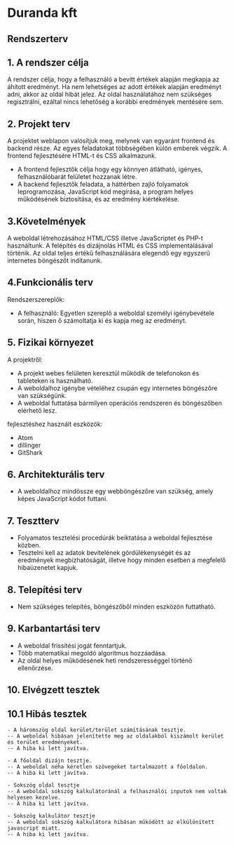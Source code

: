 # Duranda kft
## Rendszerterv

## 1. A rendszer célja
A rendszer célja, hogy a felhasználó a bevitt értékek alapján megkapja az áhított eredményt.
Ha nem lehetséges az adott értékek alapján eredményt adni, akkor az oldal hibát jelez.
Az oldal használatához nem szükséges regisztrálni, ezáltal nincs lehetőség a korábbi eredmények mentésére sem.

## 2. Projekt terv
A projektet weblapon valósítjuk meg, melynek van egyaránt frontend és backend része.
Az egyes feladatokat többségében külön emberek végzik.
A frontend fejlesztésére HTML-t és CSS alkalmazunk.
- A frontend fejlesztők célja hogy egy könnyen átlátható, igényes, felhasználóbarát felületet hozzanak létre.
- A backend fejlesztők feladata, a háttérben zajló folyamatok leprogramozása, JavaScript kód megírása, a program helyes működésének biztosítása, és az eredmény kiértékelése.

## 3.Követelmények
A weboldal létrehozásához HTML/CSS illetve JavaScriptet és PHP-t használtunk.
A felépítés és dizájnolás HTML és CSS implementálásával történik.
Az oldal teljes értékű felhasználására elegendő egy egyszerű internetes böngészőt indítanunk.

## 4.Funkcionális terv
Rendszerszereplők:
- A felhasználó: Egyetlen szereplő a weboldal személyi igénybevétele során, hiszen ő számoltatja ki és kapja meg az eredményt.

## 5. Fizikai környezet
A projektről:
- A projekt webes felületen keresztül működik de telefonokon és tableteken is használható.
- A weboldalhoz igénybe vételéhez csupán egy internetes böngészőre van szükségünk.
- A weboldal futtatása bármilyen operációs rendszeren és böngészőben elérhető lesz.

fejlesztéshez használt eszközök:
- Atom
- dillinger
- GitShark


## 6. Architekturális terv
- A weboldalhoz mindössze egy webböngészőre van szükség, amely képes JavaScript kódot futtani.

## 7. Tesztterv
- Folyamatos tesztelési procedúrák beiktatása a weboldal fejlesztése közben.
- Tesztelni kell az adatok bevitelének gördülékenységét és az eredmények megbízhatóságát, illetve hogy minden esetben a megfelelő hibaüzenetet kapjuk.

## 8. Telepítési terv
- Nem szükséges telepítés, böngészőből minden eszközön futtatható.

## 9. Karbantartási terv
- A weboldal frissítési jogát fenntartjuk.
- Több matematikai megoldó algoritmus hozzáadása.
- Az oldal helyes működésének heti rendszerességgel történő ellenőrzése.

## 10. Elvégzett tesztek
## 10.1 Hibás tesztek
	- A háromszög oldal kerület/terület számításának tesztje.
	-- A weboldal hibásan jelenítette meg az oldalakból kiszámolt kerület és terület eredményeket.
	-- A hiba ki lett javítva.

	- A főoldal dizájn tesztje.
	-- A weboldal néha kéretlen szövegeket tartalmazott a főoldalon.
	-- A hiba ki lett javítva.

	- Sokszög oldal tesztje
	-- A weboldal sokszög kalkulátoránál a felhasználói inputok nem voltak helyesen kezelve.
	-- A hiba ki lett javítva.

	- Sokszög kalkulátor tesztje
	-- A weboldal sokszög kalkulátora hibásan működött az elkülönített javascript miatt.
	-- A hiba ki lett javítva.
